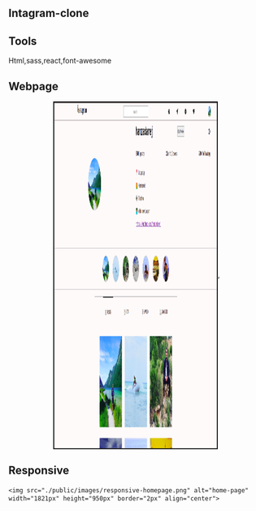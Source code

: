 ## Intagram-clone
## Tools
Html,sass,react,font-awesome

## Webpage  
<p align="center">
    <img src="./public/images/website-homepage.png" alt="home-page" width="320px" height="680px" border="2px" align="center">,
    
## Responsive 
 
    <img src="./public/images/responsive-homepage.png" alt="home-page" width="1821px" height="950px" border="2px" align="center"> 
